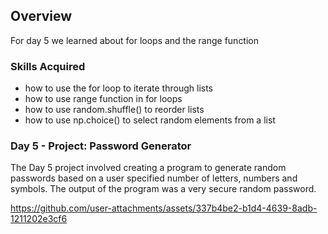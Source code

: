 ## Overview

For day 5 we learned about for loops and the range function

### Skills Acquired
* how to use the for loop to iterate through lists
* how to use range function in for loops 
* how to use random.shuffle() to reorder lists
* how to use np.choice() to select random elements from a list


### Day 5 - Project: Password Generator

The Day 5 project involved creating a program to generate random passwords based on a user specified number of letters, numbers and symbols. The output of the program was a very secure random password. 

https://github.com/user-attachments/assets/337b4be2-b1d4-4639-8adb-1211202e3cf6



